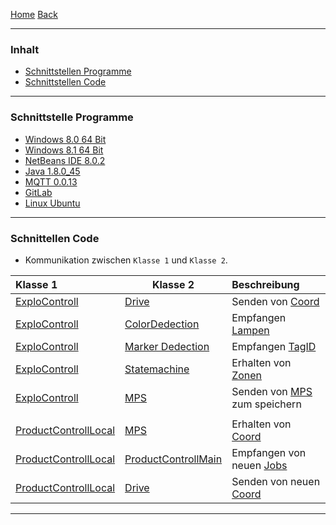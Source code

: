 [Home](home) [Back](KonzeptFL)  

----------

### Inhalt ###
- <a href="#sp">Schnittstellen Programme</a>
- <a href="#sc">Schnittstellen Code</a>

----------

### <a name="sp">Schnittstelle Programme</a> ###

- [Windows 8.0 64 Bit](https://de.wikipedia.org/wiki/Microsoft_Windows_8)
- [Windows 8.1 64 Bit](https://de.wikipedia.org/wiki/Microsoft_Windows_8)  
- [NetBeans IDE 8.0.2](http://www.oracle.com/technetwork/articles/javase/jdk-netbeans-jsp-142931.html)  
- [Java 1.8.0_45](https://blogs.oracle.com/stevenChan/entry/jre_1_8_0_45)  
- [MQTT 0.0.13](http://www.jensd.de/wordpress/?p=1780)  
- [GitLab](https://gitlab.com/)  
- [Linux Ubuntu ](https://de.wikipedia.org/wiki/Linux) 


----------

### <a name="sc">Schnittellen Code</a> ###

- Kommunikation zwischen ``Klasse 1`` und ``Klasse 2``.

| Klasse 1| Klasse 2| Beschreibung|  
| :------- | --- | :---- |
| [ExploControll](ExploControll)| [Drive](Drive)| Senden von [Coord](Coord)|
| [ExploControll](ExploControll)| [ColorDedection](ColorDetection)| Empfangen [Lampen](Lamps)|
| [ExploControll](ExploControll)| [Marker Dedection](Markerdetection_Markercoordinates)| Empfangen [TagID](Markerdetection_Markercoordinates)|
| [ExploControll](ExploControll)|[Statemachine](StateMachine)|Erhalten von [Zonen](Zones)|
| [ExploControll](ExploControll)|[MPS](MPS)|Senden von [MPS](MPS) zum speichern|
||||
|[ProductControllLocal](ProductControllLocal)|[MPS](MPS)|Erhalten von [Coord](Coord)|
|[ProductControllLocal](ProductControllLocal)|[ProductControllMain](ProductControllMain)|Empfangen von neuen [Jobs](ProductControllMain)|
|[ProductControllLocal](ProductControllLocal)|[Drive](Drive)|Senden von neuen [Coord](Coord)|



----------